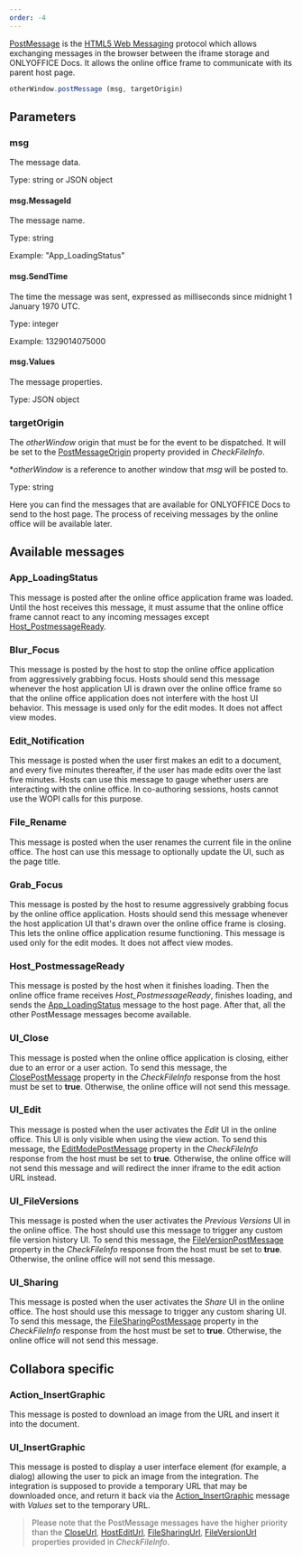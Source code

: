 ```yaml
---
order: -4
---
```


[PostMessage](https://docs.microsoft.com/en-us/microsoft-365/cloud-storage-partner-program/online/scenarios/postmessage) is the [HTML5 Web Messaging](https://html.spec.whatwg.org/multipage/web-messaging.html#posting-messages) protocol which allows exchanging messages in the browser between the iframe storage and ONLYOFFICE Docs. It allows the online office frame to communicate with its parent host page.

``` javascript
otherWindow.postMessage (msg, targetOrigin)
```

## Parameters

### msg

The message data.

Type: string or JSON object


#### msg.MessageId

The message name.

Type: string

Example: "App\_LoadingStatus"


#### msg.SendTime

The time the message was sent, expressed as milliseconds since midnight 1 January 1970 UTC.

Type: integer

Example: 1329014075000


#### msg.Values

The message properties.

Type: JSON object


### targetOrigin

The *otherWindow* origin that must be for the event to be dispatched. It will be set to the [PostMessageOrigin](../WOPI%20REST%20API/CheckFileInfo/index.md#postmessageorigin) property provided in *CheckFileInfo*.

\**otherWindow* is a reference to another window that *msg* will be posted to.

Type: string


Here you can find the messages that are available for ONLYOFFICE Docs to send to the host page. The process of receiving messages by the online office will be available later.

## Available messages

### App\_LoadingStatus

This message is posted after the online office application frame was loaded. Until the host receives this message, it must assume that the online office frame cannot react to any incoming messages except [Host\_PostmessageReady](#host_postmessageready).


### Blur\_Focus

This message is posted by the host to stop the online office application from aggressively grabbing focus. Hosts should send this message whenever the host application UI is drawn over the online office frame so that the online office application does not interfere with the host UI behavior. This message is used only for the edit modes. It does not affect view modes.


### Edit\_Notification

This message is posted when the user first makes an edit to a document, and every five minutes thereafter, if the user has made edits over the last five minutes. Hosts can use this message to gauge whether users are interacting with the online office. In co-authoring sessions, hosts cannot use the WOPI calls for this purpose.


### File\_Rename

This message is posted when the user renames the current file in the online office. The host can use this message to optionally update the UI, such as the page title.


### Grab\_Focus

This message is posted by the host to resume aggressively grabbing focus by the online office application. Hosts should send this message whenever the host application UI that's drawn over the online office frame is closing. This lets the online office application resume functioning. This message is used only for the edit modes. It does not affect view modes.


### Host\_PostmessageReady

This message is posted by the host when it finishes loading. Then the online office frame receives *Host\_PostmessageReady*, finishes loading, and sends the [App\_LoadingStatus](#app_loadingstatus) message to the host page. After that, all the other PostMessage messages become available.


### UI\_Close

This message is posted when the online office application is closing, either due to an error or a user action. To send this message, the [ClosePostMessage](../WOPI%20REST%20API/CheckFileInfo/index.md#closepostmessage) property in the *CheckFileInfo* response from the host must be set to **true**. Otherwise, the online office will not send this message.


### UI\_Edit

This message is posted when the user activates the *Edit* UI in the online office. This UI is only visible when using the view action. To send this message, the [EditModePostMessage](../WOPI%20REST%20API/CheckFileInfo/index.md#editmodepostmessage) property in the *CheckFileInfo* response from the host must be set to **true**. Otherwise, the online office will not send this message and will redirect the inner iframe to the edit action URL instead.


### UI\_FileVersions

This message is posted when the user activates the *Previous Versions* UI in the online office. The host should use this message to trigger any custom file version history UI. To send this message, the [FileVersionPostMessage](../WOPI%20REST%20API/CheckFileInfo/index.md#fileversionpostmessage) property in the *CheckFileInfo* response from the host must be set to **true**. Otherwise, the online office will not send this message.


### UI\_Sharing

This message is posted when the user activates the *Share* UI in the online office. The host should use this message to trigger any custom sharing UI. To send this message, the [FileSharingPostMessage](../WOPI%20REST%20API/CheckFileInfo/index.md#filesharingpostmessage) property in the *CheckFileInfo* response from the host must be set to **true**. Otherwise, the online office will not send this message.


## Collabora specific

### Action\_InsertGraphic

This message is posted to download an image from the URL and insert it into the document.


### UI\_InsertGraphic

This message is posted to display a user interface element (for example, a dialog) allowing the user to pick an image from the integration. The integration is supposed to provide a temporary URL that may be downloaded once, and return it back via the [Action\_InsertGraphic](#action_insertgraphic) message with *Values* set to the temporary URL.


> Please note that the PostMessage messages have the higher priority than the [CloseUrl](../WOPI%20REST%20API/CheckFileInfo/index.md#closeurl), [HostEditUrl](../WOPI%20REST%20API/CheckFileInfo/index.md#hostediturl), [FileSharingUrl](../WOPI%20REST%20API/CheckFileInfo/index.md#filesharingurl), [FileVersionUrl](../WOPI%20REST%20API/CheckFileInfo/index.md#fileversionurl) properties provided in *CheckFileInfo*.
